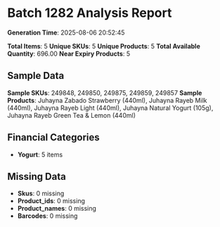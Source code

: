 # Batch 1282 Analysis Report

**Generation Time**: 2025-08-06 20:52:45

**Total Items**: 5
**Unique SKUs**: 5
**Unique Products**: 5
**Total Available Quantity**: 696.00
**Near Expiry Products**: 5

## Sample Data
**Sample SKUs**: 249848, 249850, 249875, 249859, 249857
**Sample Products**: Juhayna Zabado Strawberry (440ml), Juhayna Rayeb Milk (440ml), Juhayna Rayeb Light (440ml), Juhayna Natural Yogurt (105g), Juhayna Rayeb Green Tea & Lemon (440ml)

## Financial Categories
- **Yogurt**: 5 items

## Missing Data
- **Skus**: 0 missing
- **Product_ids**: 0 missing
- **Product_names**: 0 missing
- **Barcodes**: 0 missing
